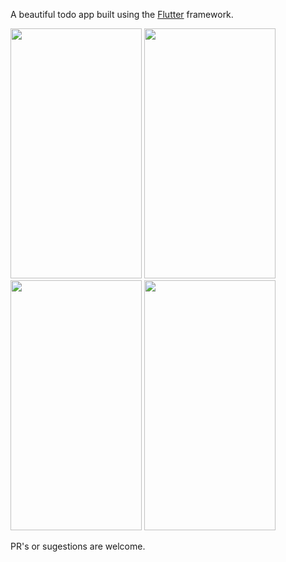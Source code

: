 
A beautiful todo app built using the <a target="_blank" rel="noopener noreferrer" href="https://flutter.dev/">Flutter</a> framework.

<img src="https://github.com/natanportilho/task-manager/blob/master/source/check_todos.gif" width="210" height="400" /> <img src="https://github.com/natanportilho/task-manager/blob/master/source/color_themes.gif" width="210" height="400" /> <img src="https://github.com/natanportilho/task-manager/blob/master/source/create_category.gif" width="210" height="400" /> <img src="https://github.com/natanportilho/task-manager/blob/master/source/create_todo.gif" width="210" height="400" />


PR's or sugestions are welcome.
